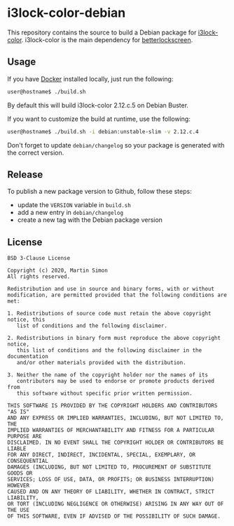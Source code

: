 # i3lock-color-debian

This repository contains the source to build a Debian package for [i3lock-color](https://github.com/Raymo111/i3lock-color).
i3lock-color is the main dependency for [betterlockscreen](https://github.com/pavanjadhaw/betterlockscreen).

## Usage

If you have [Docker](https://www.docker.com/) installed locally, just run the following:

```bash
user@hostname$ ./build.sh
```
By default this will build i3lock-color 2.12.c.5 on Debian Buster.

If you want to customize the build at runtime, use the following:

```bash
user@hostname$ ./build.sh -i debian:unstable-slim -v 2.12.c.4
```
Don't forget to update `debian/changelog` so your package is generated with the correct version.

## Release

To publish a new package version to Github, follow these steps:
  * update the `VERSION` variable in `build.sh`
  * add a new entry in `debian/changelog`
  * create a new tag with the Debian package version

## License

```
BSD 3-Clause License

Copyright (c) 2020, Martin Simon
All rights reserved.

Redistribution and use in source and binary forms, with or without
modification, are permitted provided that the following conditions are met:

1. Redistributions of source code must retain the above copyright notice, this
   list of conditions and the following disclaimer.

2. Redistributions in binary form must reproduce the above copyright notice,
   this list of conditions and the following disclaimer in the documentation
   and/or other materials provided with the distribution.

3. Neither the name of the copyright holder nor the names of its
   contributors may be used to endorse or promote products derived from
   this software without specific prior written permission.

THIS SOFTWARE IS PROVIDED BY THE COPYRIGHT HOLDERS AND CONTRIBUTORS "AS IS"
AND ANY EXPRESS OR IMPLIED WARRANTIES, INCLUDING, BUT NOT LIMITED TO, THE
IMPLIED WARRANTIES OF MERCHANTABILITY AND FITNESS FOR A PARTICULAR PURPOSE ARE
DISCLAIMED. IN NO EVENT SHALL THE COPYRIGHT HOLDER OR CONTRIBUTORS BE LIABLE
FOR ANY DIRECT, INDIRECT, INCIDENTAL, SPECIAL, EXEMPLARY, OR CONSEQUENTIAL
DAMAGES (INCLUDING, BUT NOT LIMITED TO, PROCUREMENT OF SUBSTITUTE GOODS OR
SERVICES; LOSS OF USE, DATA, OR PROFITS; OR BUSINESS INTERRUPTION) HOWEVER
CAUSED AND ON ANY THEORY OF LIABILITY, WHETHER IN CONTRACT, STRICT LIABILITY,
OR TORT (INCLUDING NEGLIGENCE OR OTHERWISE) ARISING IN ANY WAY OUT OF THE USE
OF THIS SOFTWARE, EVEN IF ADVISED OF THE POSSIBILITY OF SUCH DAMAGE.
```
